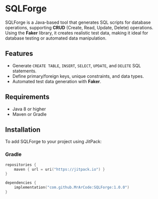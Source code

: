 # SQLForge

SQLForge is a Java-based tool that generates SQL scripts for database operations, supporting **CRUD** (Create, Read, Update, Delete) operations. Using the **Faker** library, it creates realistic test data, making it ideal for database testing or automated data manipulation.

## Features

- Generate `CREATE TABLE`, `INSERT`, `SELECT`, `UPDATE`, and `DELETE` SQL statements.
- Define primary/foreign keys, unique constraints, and data types.
- Automated test data generation with **Faker**.

## Requirements

- Java 8 or higher
- Maven or Gradle

## Installation

To add SQLForge to your project using JitPack:

### Gradle

```kotlin
repositories {
    maven { url = uri("https://jitpack.io") }
}

dependencies {
    implementation("com.github.MrArCode:SQLForge:1.0.0")
}
